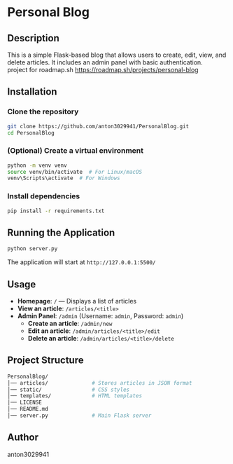# Personal Blog

## Description
This is a simple Flask-based blog that allows users to create, edit, view, and delete articles. It includes an admin panel with basic authentication.  
project for roadmap.sh https://roadmap.sh/projects/personal-blog

## Installation

### Clone the repository
```bash
git clone https://github.com/anton3029941/PersonalBlog.git
cd PersonalBlog
```

### (Optional) Create a virtual environment
```bash
python -m venv venv
source venv/bin/activate  # For Linux/macOS
venv\Scripts\activate  # For Windows
```

### Install dependencies
```bash
pip install -r requirements.txt
```

## Running the Application
```bash
python server.py
```
The application will start at `http://127.0.0.1:5500/`

## Usage
- **Homepage**: `/` — Displays a list of articles  
- **View an article**: `/articles/<title>`  
- **Admin Panel**: `/admin` (Username: `admin`, Password: `admin`)  
  - **Create an article**: `/admin/new`  
  - **Edit an article**: `/admin/articles/<title>/edit`  
  - **Delete an article**: `/admin/articles/<title>/delete`  

## Project Structure
```bash
PersonalBlog/
│── articles/              # Stores articles in JSON format
│── static/                # CSS styles
│── templates/             # HTML templates
│── LICENSE
│── README.md
│── server.py              # Main Flask server
```

## Author
anton3029941

